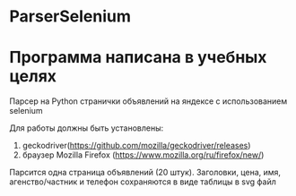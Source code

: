 # ParserSelenium
# Программа написана в учебных целях

Парсер на Python странички объявлений на яндексе с использованием selenium

Для работы должны быть установлены: 
1. geckodriver(https://github.com/mozilla/geckodriver/releases)
2. браузер Mozilla Firefox (https://www.mozilla.org/ru/firefox/new/)

Парсится одна страница объявлений (20 штук). Заголовки, цена, имя, агенство/частник и телефон сохраняются в виде таблицы в svg файл
